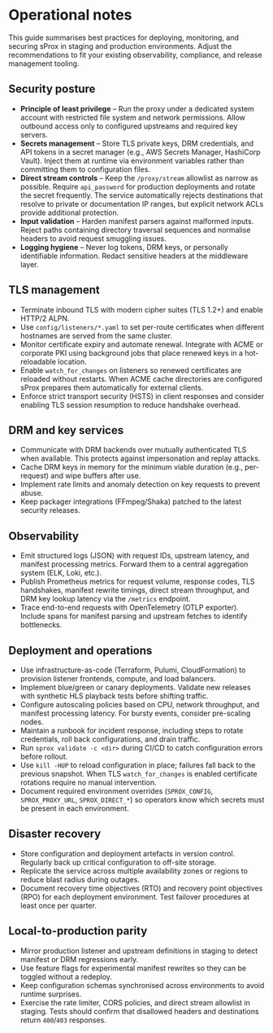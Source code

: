 # Operational notes

This guide summarises best practices for deploying, monitoring, and securing sProx in
staging and production environments. Adjust the recommendations to fit your existing
observability, compliance, and release management tooling.

## Security posture

- **Principle of least privilege** – Run the proxy under a dedicated system account with
  restricted file system and network permissions. Allow outbound access only to
  configured upstreams and required key servers.
- **Secrets management** – Store TLS private keys, DRM credentials, and API tokens in a
  secret manager (e.g., AWS Secrets Manager, HashiCorp Vault). Inject them at runtime via
  environment variables rather than committing them to configuration files.
- **Direct stream controls** – Keep the `/proxy/stream` allowlist as narrow as possible.
  Require `api_password` for production deployments and rotate the secret frequently. The
  service automatically rejects destinations that resolve to private or documentation IP
  ranges, but explicit network ACLs provide additional protection.
- **Input validation** – Harden manifest parsers against malformed inputs. Reject paths
  containing directory traversal sequences and normalise headers to avoid request
  smuggling issues.
- **Logging hygiene** – Never log tokens, DRM keys, or personally identifiable
  information. Redact sensitive headers at the middleware layer.

## TLS management

- Terminate inbound TLS with modern cipher suites (TLS 1.2+) and enable HTTP/2 ALPN.
- Use `config/listeners/*.yaml` to set per-route certificates when different hostnames are
  served from the same cluster.
- Monitor certificate expiry and automate renewal. Integrate with ACME or corporate PKI
  using background jobs that place renewed keys in a hot-reloadable location.
- Enable `watch_for_changes` on listeners so renewed certificates are reloaded without
  restarts. When ACME cache directories are configured sProx prepares them automatically for
  external clients.
- Enforce strict transport security (HSTS) in client responses and consider enabling TLS
  session resumption to reduce handshake overhead.

## DRM and key services

- Communicate with DRM backends over mutually authenticated TLS when available. This
  protects against impersonation and replay attacks.
- Cache DRM keys in memory for the minimum viable duration (e.g., per-request) and wipe
  buffers after use.
- Implement rate limits and anomaly detection on key requests to prevent abuse.
- Keep packager integrations (FFmpeg/Shaka) patched to the latest security releases.

## Observability

- Emit structured logs (JSON) with request IDs, upstream latency, and manifest processing
  metrics. Forward them to a central aggregation system (ELK, Loki, etc.).
- Publish Prometheus metrics for request volume, response codes, TLS handshakes, manifest
  rewrite timings, direct stream throughput, and DRM key lookup latency via the `/metrics`
  endpoint.
- Trace end-to-end requests with OpenTelemetry (OTLP exporter). Include spans for
  manifest parsing and upstream fetches to identify bottlenecks.

## Deployment and operations

- Use infrastructure-as-code (Terraform, Pulumi, CloudFormation) to provision listener
  frontends, compute, and load balancers.
- Implement blue/green or canary deployments. Validate new releases with synthetic HLS
  playback tests before shifting traffic.
- Configure autoscaling policies based on CPU, network throughput, and manifest
  processing latency. For bursty events, consider pre-scaling nodes.
- Maintain a runbook for incident response, including steps to rotate credentials, roll
  back configurations, and drain traffic.
- Run `sprox validate -c <dir>` during CI/CD to catch configuration errors before rollout.
- Use `kill -HUP` to reload configuration in place; failures fall back to the previous
  snapshot. When TLS `watch_for_changes` is enabled certificate rotations require no manual
  intervention.
- Document required environment overrides (`SPROX_CONFIG`, `SPROX_PROXY_URL`,
  `SPROX_DIRECT_*`) so operators know which secrets must be present in each environment.

## Disaster recovery

- Store configuration and deployment artefacts in version control. Regularly back up
  critical configuration to off-site storage.
- Replicate the service across multiple availability zones or regions to reduce blast
  radius during outages.
- Document recovery time objectives (RTO) and recovery point objectives (RPO) for each
  deployment environment. Test failover procedures at least once per quarter.

## Local-to-production parity

- Mirror production listener and upstream definitions in staging to detect manifest or DRM
  regressions early.
- Use feature flags for experimental manifest rewrites so they can be toggled without a
  redeploy.
- Keep configuration schemas synchronised across environments to avoid runtime surprises.
- Exercise the rate limiter, CORS policies, and direct stream allowlist in staging. Tests
  should confirm that disallowed headers and destinations return `400`/`403` responses.
